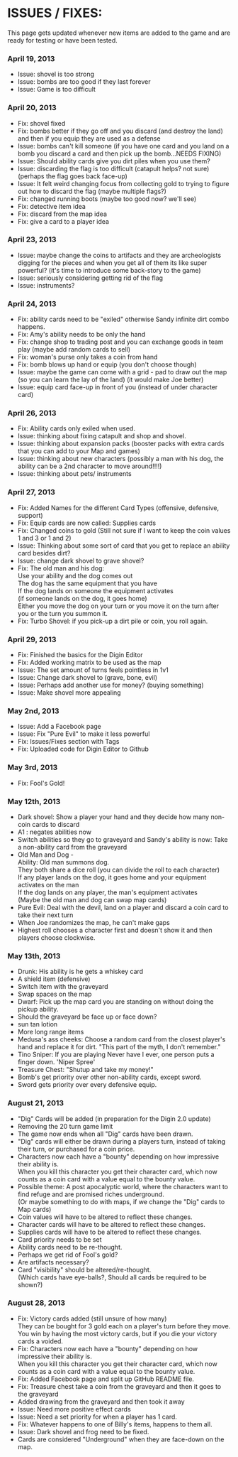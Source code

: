 <h1>
ISSUES / FIXES:
</h1>
This page gets updated whenever new items are added to the game and are ready for testing or have been tested.


<h3>
April 19, 2013
</h3>
<ul>
<li>Issue: shovel is too strong
<li>Issue: bombs are too good if they last forever
<li>Issue: Game is too difficult
</ul>
<h3>
April 20, 2013
</h3>
<ul>
<li>Fix: shovel fixed
<li>Fix: bombs better if they go off and you discard (and destroy the land) and then if you equip they are used as a defense
<li>Issue: bombs can't kill someone (if you have one card and you land on a bomb you discard a card and then pick up the bomb...NEEDS FIXING)

<li>Issue: Should ability cards give you dirt piles when you use them?

<li>Issue: discarding the flag is too difficult
(catapult helps? not sure)
(perhaps the flag goes back face-up)
<li>Issue: It felt weird changing focus from collecting gold to trying to figure out how to discard the flag
(maybe multiple flags?)

<li>Fix: changed running boots (maybe too good now? we'll see)
<li>Fix: detective item idea
<li>Fix: discard from the map idea
<li>Fix: give a card to a player idea
</ul>
<h3>
April 23, 2013
</h3>
<ul>
<li>Issue: maybe change the coins to artifacts and they are archeologists digging for the pieces and when you get all of them its like super powerful?
(it's time to introduce some back-story to the game)
<li>Issue: seriously considering getting rid of the flag
<li>Issue: instruments?
</ul>
<h3>
April 24, 2013
</h3>
<ul>
<li>Fix: ability cards need to be "exiled" otherwise Sandy infinite dirt combo happens.
<li>Fix: Amy's ability needs to be only the hand
<li>Fix: change shop to trading post and you can exchange goods in team play
(maybe add random cards to sell)
<li>Fix: woman's purse only takes a coin from hand
<li>Fix: bomb blows up hand or equip (you don't choose though)
<li>Issue: maybe the game can come with a grid - pad to draw out the map (so you can learn the lay of the land)
(it would make Joe better)
<li>Issue: equip card face-up in front of you (instead of under character card)
</ul>
<h3>
April 26, 2013
</h3>
<ul>
<li>Fix: Ability cards only exiled when used.
<li>Issue: thinking about fixing catapult and shop and shovel.
<li>Issue: thinking about expansion packs (booster packs with extra cards that you can add to your Map and games)
<li>Issue: thinking about new characters (possibly a man with his dog, the ability can be a 2nd character to move around!!!!)
<li>Issue: thinking about pets/ instruments
</ul>
<h3>
April 27, 2013
</h3>
<ul>
<li>Fix: Added Names for the different Card Types (offensive, defensive, support)
<li>Fix: Equip cards are now called: Supplies cards
<li>Fix: Changed coins to gold (Still not sure if I want to keep the coin values 1 and 3 or 1 and 2)
<li>Issue: Thinking about some sort of card that you get to replace an ability card besides dirt?
<li>Issue: change dark shovel to grave shovel?
<li>Fix: The old man and his dog:
<br>Use your ability and the dog comes out
<br>The dog has the same equipment that you have
<br>If the dog lands on someone the equipment activates
<br>(if someone lands on the dog, it goes home)
<br>Either you move the dog on your turn or you move it on the turn after you or the turn you summon it.
<li>Fix: Turbo Shovel: if you pick-up a dirt pile or coin, you roll again.
</ul>
<h3>
April 29, 2013
</h3>
<ul>
<li>Fix: Finished the basics for the Digin Editor
<li>Fix: Added working matrix to be used as the map
<li>Issue: The set amount of turns feels pointless in 1v1
<li>Issue: Change dark shovel to (grave, bone, evil)
<li>Issue: Perhaps add another use for money? (buying something)
<li>Issue: Make shovel more appealing
</ul>
<h3>
May 2nd, 2013
</h3>
<ul>
<li>Issue: Add a Facebook page
<li>Issue: Fix "Pure Evil" to make it less powerful
<li>Fix: Issues/Fixes section with Tags
<li>Fix: Uploaded code for Digin Editor to Github
</ul>
<h3>
May 3rd, 2013
</h3>
<ul>
<li>Fix: Fool's Gold!
</ul>
<h3>
May 12th, 2013
</h3>
<ul>
<li>Dark shovel: Show a player your hand and they decide how many non-coin cards to discard
<li>A1 : negates abilities now
<li>Switch abilities so they go to graveyard and Sandy's ability is now: Take a non-ability card from the graveyard
<li>Old Man and Dog - 
<br>Ability: Old man summons dog.
<br>They both share a dice roll (you can divide the roll to each character)
<br>If any player lands on the dog, it goes home and your equipment activates on the man
<br>If the dog lands on any player, the man's equipment activates
<br>(Maybe the old man and dog can swap map cards)
<li>Pure Evil: Deal with the devil, land on a player and discard a coin card to take their next turn
<li>When Joe randomizes the map, he can't make gaps
<li>Highest roll chooses a character first and doesn't show it and then players choose clockwise.
</ul>
<h3>
May 13th, 2013
</h3>
<ul>
<li>Drunk: His ability is he gets a whiskey card
<li>A shield item (defensive)
<li>Switch item with the graveyard
<li>Swap spaces on the map
<li>Dwarf: Pick up the map card you are standing on without doing the pickup ability.
<li>Should the graveyard be face up or face down?
<li>sun tan lotion
<li>More long range items
<li>Medusa's ass cheeks: Choose a random card from the closest player's hand and replace it for dirt. "This part of the myth, I don't remember."
<li>Tino Sniper: If you are playing Never have I ever, one person puts a finger down. 'Niper Spree'
<li> Treasure Chest: "Shutup and take my money!"
<li>Bomb's get priority over other non-ability cards, except sword.
<li>Sword gets priority over every defensive equip.
</ul>
<h3>
August 21, 2013
</h3>
<ul>
<li>"Dig" Cards will be added (in preparation for the Digin 2.0 update)
<li>Removing the 20 turn game limit
<li>The game now ends when all "Dig" cards have been drawn.
<li>"Dig" cards will either be drawn during a players turn, instead of taking their turn, or purchased for a coin price.
<li>Characters now each have a "bounty" depending on how impressive their ability is. 
<br>When you kill this character you get their character card, which now counts as a coin card with a value equal to the bounty value.
<li>Possible theme: A post apocalyptic world, where the characters want to find refuge and are promised riches underground.
<br>(Or maybe something to do with maps, if we change the "Dig" cards to Map cards)
<li>Coin values will have to be altered to reflect these changes.
<li>Character cards will have to be altered to reflect these changes.
<li>Supplies cards will have to be altered to reflect these changes.
<li>Card priority needs to be set
<li>Ability cards need to be re-thought.
<li>Perhaps we get rid of Fool's gold?
<li>Are artifacts necessary?
<li>Card "visibility" should be altered/re-thought. 
<br>(Which cards have eye-balls?, Should all cards be required to be shown?)
</ul>
<h3>
August 28, 2013
</h3>
<ul>
<li>Fix: Victory cards added (still unsure of how many)
<br>They can be bought for 3 gold each on a player's turn before they move.
<br>You win by having the most victory cards, but if you die your victory cards a voided.
<li>Fix: Characters now each have a "bounty" depending on how impressive their ability is. 
<br>When you kill this character you get their character card, which now counts as a coin card with a value equal to the bounty value.
<li>Fix: Added Facebook page and split up GitHub README file.
<li>Fix: Treasure chest take a coin from the graveyard and then it goes to the graveyard
<li>Added drawing from the graveyard and then took it away
<li>Issue: Need more positive effect cards
<li>Issue: Need a set priority for when a player has 1 card.
<li>Fix: Whatever happens to one of Billy's items, happens to them all.
<li>Issue: Dark shovel and frog need to be fixed.
<li>Cards are considered "Underground" when they are face-down on the map.
</ul>